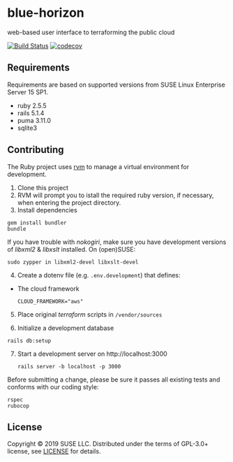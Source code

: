 # blue-horizon
web-based user interface to terraforming the public cloud

[![Build Status](https://travis-ci.org/SUSE-Enceladus/blue-horizon.svg?branch=master)](https://travis-ci.org/SUSE-Enceladus/blue-horizon)
[![codecov](https://codecov.io/gh/SUSE-Enceladus/blue-horizon/branch/master/graph/badge.svg)](https://codecov.io/gh/SUSE-Enceladus/blue-horizon)

## Requirements

Requirements are based on supported versions from SUSE Linux Enterprise Server 15 SP1.

* ruby 2.5.5
* rails 5.1.4
* puma 3.11.0
* sqlite3

## Contributing

The Ruby project uses [rvm](http://rvm.io/rvm/basics) to manage a virtual environment for development.

1. Clone this project
2. RVM will prompt you to istall the required ruby version, if necessary, when entering the project directory.
3. Install dependencies
  ```
  gem install bundler
  bundle
  ```
  If you have trouble with _nokogiri_, make sure you have development versions of _libxml2_ & _libxslt_ installed. On (open)SUSE:
  ```
  sudo zypper in libxml2-devel libxslt-devel
  ```
4. Create a dotenv file (e.g. `.env.development`) that defines:
  * The cloud framework
    ```
    CLOUD_FRAMEWORK="aws"
    ```
5. Place original _terraform_ scripts in `/vendor/sources`

6. Initialize a development database
  ```
  rails db:setup
  ```

7. Start a development server on http://localhost:3000
   ```
   rails server -b localhost -p 3000
   ````

Before submitting a change, please be sure it passes all existing tests and conforms with our coding style:

```
rspec
rubocop
```

## License

Copyright © 2019 SUSE LLC.
Distributed under the terms of GPL-3.0+ license, see [LICENSE](LICENSE) for details.
